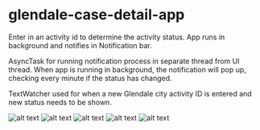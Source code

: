 # glendale-case-detail-app
Enter in an activity id to determine the activity status. App runs in background and notifies in Notification bar. 

AsyncTask for running notification process in separate thread from UI thread. When app is running in background, the notification will pop up, checking every minute if the status has changed.

TextWatcher used for when a new Glendale city activity ID is entered and new status needs to be shown.

![alt text](https://cloud.githubusercontent.com/assets/5019140/25649311/308c8a26-2f89-11e7-8100-b191044b7a33.png) 
![alt text](https://cloud.githubusercontent.com/assets/5019140/25649326/472bc256-2f89-11e7-8b72-da0ff80cf0e6.png)
![alt text](https://cloud.githubusercontent.com/assets/5019140/25649330/536b75ca-2f89-11e7-80ea-d56e161876df.png)
![alt text](https://cloud.githubusercontent.com/assets/5019140/25649342/6c099f94-2f89-11e7-861b-6bd53a2b2de8.png)
![alt text](https://cloud.githubusercontent.com/assets/5019140/25649353/7e8e44c6-2f89-11e7-98dc-a84594006543.png)
